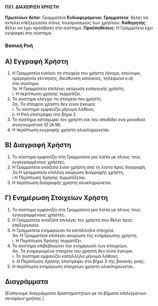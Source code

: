 #### ΠΧ1. ΔΙΑΧΕΙΡΙΣΗ ΧΡΗΣΤΗ 

**Πρωτεύων Actor**: Γραμματεία
**Ενδιαφερόμενοι**: 
**Γραμματεία**: θέλει να εκτελεί επεξεργασία στους λογαριασμούς των χρηστών. 
**Καθηγητής**: θέλει να έχει πρόσβαση στο σύστημα.
**Προϋποθέσεις**: Η Γραμματεία έχει εγγραφεί στο σύστημα.

### Βασική Ροή

## Α) Εγγραφή Χρήστη 

1. Η Γραμματεία εισάγει τα στοιχεία του χρήστη (όνομα, επώνυμο, ημερομηνία γέννησης, διεύθυνση κατοικίας, τηλέφωνο κ.α)      
   στο σύστημα.\
	1α. Η Γραμματεία επιλέγει ακύρωση εισαγωγής χρήστη.\
		i. Η περίτπωση χρήσης τερματίζει.
2. Το σύστημα ελέγχει τα στοιχεία του χρήστη.\
	2α. Τα στοιχεία χρήστη δεν είναι έγκυρα.\
		i.  Το σύστημα εμφανίζει μήνυμα λάθους.\
		ii. Η Ροή επιστρέφει στο βήμα 2. 
3. Το σύστημα καταχωρεί τον χρήστη και του αποδίδει ενα μοναδικό αναγνωριστικό ID (Α.Μ).
4. Η περίπτωση εγγραφής χρήστη ολοκληρώνεται.


## Β) Διαγραφή Χρήστη

1. Το σύστημα εμφανίζει στη Γραμματεία μια λίστα με όλους τους εγγεγραμμένους χρήστες.
2. Η Γραμματεία ανάζητα έναν χρήστη από τη λίστα προς διαγραφή.\
   2α Η γραμματεία επιλέγη ακύρωση διαγραφής χρήστη.\
      i.Η Περιπτωση Χρήσης τερματίζεται.
3. Η περίπτωση διαγραφής χρήστη ολοκληρώνεται.


## Γ) Ενημέρωση Στοιχείων Χρήστη

1. Το σύστημα εμφανίζει στη Γραμματεία μια λίστα με όλους τους εγγεγραμμένους χρήστες.
2. Η Γραμματεία αναζήτα επιλέγει τον χρήστη που θέλει προς επεξεργασία.
3. Η Γραμματεία ενημερώνει τα κατάλληλα στοιχεία.\
   3α. Η Γραμματεία επιλέγει ακύρωση της ενημέρωσης χρήστη.\
		i. Η Περίπτωση Χρήσης τερματίζει.
4. Το σύστημα επιβεβαιώνει την ενημέρωση των στοιχείων.\
   4α. Τα ενημερωμένα στοιχεία του χρήστη δεν είναι έγκυρα.\
		i. Το σύστημα εμφανίζει κατάλληλο μήνυμα λάθους.\
		ii. Η Περίπτωση Χρήσης επιστρέφει στο βήμα 3 της βασικής ροής.
5. Η περίπτωση ενημέρωση στοιχείων χρήστη ολοκληρώνεται.


## Διαγράμματα
\[*Εισάγουμε διαγράμματα δραστηριοτήτων με τα βήματα επιλεγμένων σεναρίων χρήσης.*\]